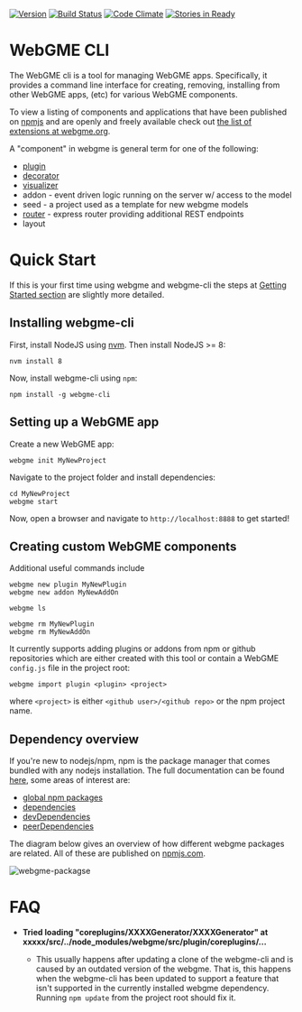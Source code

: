 [![Version](https://badge.fury.io/js/webgme-cli.svg)](https://www.npmjs.com/package/webgme-cli)
[![Build Status](https://travis-ci.org/webgme/webgme-cli.svg?branch=master)](https://travis-ci.org/webgme/webgme-cli)
[![Code Climate](https://codeclimate.com/github/webgme/webgme-cli/badges/gpa.svg)](https://codeclimate.com/github/webgme/webgme-cli)
[![Stories in Ready](https://badge.waffle.io/webgme/webgme-cli.png?label=ready&title=Ready)](https://waffle.io/webgme/webgme-cli)

# WebGME CLI

The WebGME cli is a tool for managing WebGME apps. Specifically, it provides a command line interface for creating, removing, installing from other WebGME apps, (etc) for various WebGME components.

To view a listing of components and applications that have been published on [npmjs](https://www.npmjs.com/) and are openly and freely available check out [the list of extensions at webgme.org](https://webgme.org/?tab=extensions).

A "component" in webgme is general term for one of the following:

- [plugin](https://github.com/webgme/webgme/wiki/GME-Plugins)
- [decorator](https://github.com/webgme/webgme/wiki/GME-Decorators)
- [visualizer](https://github.com/webgme/webgme/wiki/GME-Visualizers)
- addon - event driven logic running on the server w/ access to the model
- seed - a project used as a template for new webgme models
- [router](https://github.com/webgme/webgme/wiki/REST-Routers) - express router providing additional REST endpoints
- layout

# Quick Start

If this is your first time using webgme and webgme-cli the steps at [Getting Started section](https://webgme.readthedocs.io/en/latest/) are slightly more detailed.

## Installing webgme-cli

First, install NodeJS using [nvm](https://github.com/creationix/nvm). Then install NodeJS >= 8:

```
nvm install 8
```

Now, install webgme-cli using `npm`:

```
npm install -g webgme-cli
```

## Setting up a WebGME app

Create a new WebGME app:

```
webgme init MyNewProject
```

Navigate to the project folder and install dependencies:

```
cd MyNewProject
webgme start
```

Now, open a browser and navigate to `http://localhost:8888` to get started!

## Creating custom WebGME components

Additional useful commands include

```
webgme new plugin MyNewPlugin
webgme new addon MyNewAddOn

webgme ls

webgme rm MyNewPlugin
webgme rm MyNewAddOn
```

It currently supports adding plugins or addons from npm or github repositories which are either created with this tool or contain a WebGME `config.js` file in the project root:

```
webgme import plugin <plugin> <project>
```

where `<project>` is either `<github user>/<github repo>` or the npm project name.

## Dependency overview

If you're new to nodejs/npm, npm is the package manager that comes bundled with any nodejs installation.
The full documentation can be found [here](https://docs.npmjs.com/), some areas of interest are:

- [global npm packages](https://docs.npmjs.com/downloading-and-installing-packages-globally)
- [dependencies](https://docs.npmjs.com/files/package.json#dependencies)
- [devDependencies](https://docs.npmjs.com/files/package.json#devdependencies)
- [peerDependencies](https://docs.npmjs.com/files/package.json#peerdependencies)

The diagram below gives an overview of how different webgme packages are related.
All of these are published on [npmjs.com](https://www.npmjs.com/).

![webgme-packagse](images/webgme-packages.svg "An overview of who depends on whom")

# FAQ

- **Tried loading "coreplugins/XXXXGenerator/XXXXGenerator" at xxxxx/src/../node_modules/webgme/src/plugin/coreplugins/...**

  - This usually happens after updating a clone of the webgme-cli and is caused by an outdated version of the webgme. That is, this happens when the webgme-cli has been updated to support a feature that isn't supported in the currently installed webgme dependency. Running `npm update` from the project root should fix it.
